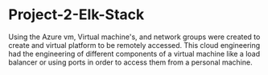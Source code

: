 # Project-2-Elk-Stack
Using the Azure vm, Virtual machine's, and network groups were created to create and virtual platform to be remotely accessed.  This cloud engineering had the engineering of different components of a virtual machine like a load balancer or  using ports in order to access them from a personal machine.
